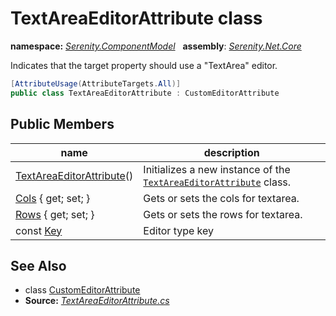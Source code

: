# TextAreaEditorAttribute class
**namespace:** *[Serenity.ComponentModel](../README.md#serenity.componentmodel-namespace)*   **assembly**: *[Serenity.Net.Core](../README.md)*

Indicates that the target property should use a "TextArea" editor.

```csharp
[AttributeUsage(AttributeTargets.All)]
public class TextAreaEditorAttribute : CustomEditorAttribute
```

## Public Members

| name | description |
| --- | --- |
| [TextAreaEditorAttribute](TextAreaEditorAttribute/TextAreaEditorAttribute.md)() | Initializes a new instance of the [`TextAreaEditorAttribute`](TextAreaEditorAttribute.md) class. |
| [Cols](TextAreaEditorAttribute/Cols.md) { get; set; } | Gets or sets the cols for textarea. |
| [Rows](TextAreaEditorAttribute/Rows.md) { get; set; } | Gets or sets the rows for textarea. |
| const [Key](TextAreaEditorAttribute/Key.md) | Editor type key |

## See Also

* class [CustomEditorAttribute](CustomEditorAttribute.md)
* **Source:** *[TextAreaEditorAttribute.cs](https://github.com/serenity-is/Serenity/blob/master/src/Serenity.Net.Core/ComponentModel/PropertyGrid/EditorTypes/TextAreaEditorAttribute.cs)*